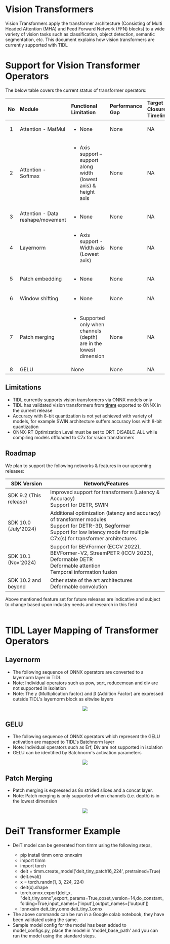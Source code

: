 # Vision Transformers
Vision Transformers apply the transformer architecture (Consisting of Multi Headed Attention (MHA) and Feed Forward Network (FFN) blocks) to a wide variety of vision tasks such as classification, object detection, semantic segmentation, etc. This document explains how vision transformers are currently supported with TIDL

# Support for Vision Transformer Operators
The below table covers the current status of transformer operators:

<div align="center">

| No | Module                         | Functional Limitation                       | Performance Gap                                | Target Closure Timeline | Additional Notes |
|:--:|:-------------------------------|:--------------------------------------------|:-------------------------------------------|:------|:--------|
| 1  | Attention - MatMul             | <ul><li>None</li></ul>| None| NA |  | 
| 2  | Attention - Softmax            | <ul><li>Axis support – support along width (lowest axis) & height axis</li></ul>| None | NA |  | 
| 3  | Attention - Data reshape/movement |<ul><li> None </li></ul>|None|NA| |
| 4  | Layernorm |<ul><li>Axis support - Width axis (Lowest axis)</li></ul>|None | NA |  |
| 5  | Patch embedding | <ul><li>None</li></ul>|None|NA| |
| 6  | Window shifting | <ul><li>None</li></ul>|None|NA| SWIN Transformer Specific |
| 7  | Patch merging | <ul><li>Supported only when channels (depth) are in the lowest dimension</li></ul>| None | NA | SWIN Transformer Specific |
| 8  | GELU | None| None | NA |  |

</div>

## Limitations

- TIDL currently supports vision transformers via ONNX models only
- TIDL has validated vision transformers from [**timm**](https://github.com/huggingface/pytorch-image-models/tree/main) exported to ONNX in the current release
- Accuracy with 8-bit quantization is not yet achieved with variety of models, for example SWIN architecture suffers accuracy loss with 8-bit quantization
- ONNX-RT Optimization Level must be set to ORT_DISABLE_ALL while compiling models offloaded to C7x for vision transformers

## Roadmap
We plan to support the following networks & features in our upcoming releases:

<div align="center">

| SDK Version | Network/Features                                                                                                                                                                 | 
|----------------------|-------------------------------------------------------------------------------------------------------------------------------------------------------------------------|
| SDK 9.2  (This release) | Improved support for transformers (Latency & Accuracy) <br> Support for DETR, SWIN | 
| SDK 10.0 (July'2024) | Additional optimization (latency and accuracy) of transformer modules <br> Support for DETR-3D, Segformer <br> Support for low latency mode for multiple C7x(s) for transformer architectures | 
| SDK 10.1 (Nov'2024) | Support for BEVFormer (ECCV 2022), BEVFormer-V2, StreamPETR (ICCV 2023), Deformable DETR <br> Deformable attention <br> Temporal information fusion | 
| SDK 10.2 and beyond  | Other state of the art architectures <br> Deformable convolution | 

</div>
Above mentioned feature set for future releases are indicative and subject to change based upon industry needs and research in this field
<br>
<br>

# TIDL Layer Mapping of Transformer Operators

## Layernorm
<ul>
<li>The following sequence of ONNX operators are converted to a layernorm layer in TIDL</li>
<li>Note: Individual operators such as pow, sqrt, reducemean and div are not supported in isolation</li>
<li>Note: The γ (Multiplication factor) and β (Addition Factor) are expressed outside TIDL's layernorm block as eltwise layers</li>
</ul>
<p align="center"> <kbd> <img src="./images/transformer/Layernorm_mapping.png" /> </kbd> </p>

## GELU
<ul>
<li>The following sequence of ONNX operators which represent the GELU activation are mapped to TIDL's Batchnorm layer</li>
<li>Note: Individual operators such as Erf, Div are not supported in isolation</li>
<li>GELU can be identified by Batchnorm's activation parameters</li>
</ul>
<p align="center"> <kbd> <img src="./images/transformer/GELU.png" /> </kbd> </p>

## Patch Merging
<ul>
<li>Patch merging is expressed as 8x strided slices and a concat layer.</li>
<li>Note: Patch merging is only supported when channels (i.e. depth) is in the lowest dimension</li>
</ul>
<p align="center"> <kbd> <img src="./images/transformer/Patch_merging.png" /> </kbd> </p>

# DeiT Transformer Example
<ul>
<li>DeiT model can be generated from timm using the following steps,</li>

- pip install timm onnx onnxsim 
- import timm
- import torch
- deit = timm.create_model('deit_tiny_patch16_224', pretrained=True)
- deit.eval()
- x = torch.randn(1, 3, 224, 224)
- deit(x).shape
- torch.onnx.export(deit,x, "deit_tiny.onnx",export_params=True,opset_version=14,do_constant_folding=True,input_names=['input'],output_names=['output'])
- !onnxsim deit_tiny.onnx deit_tiny_1.onnx

<li> The above commands can be run in a Google colab notebook, they have been validated using the same.</li>

<li>Sample model config for the model has been added to model_configs.py, place the model in 'model_base_path' and you can run the model using the standard steps.</li>

</ul>

<br>
